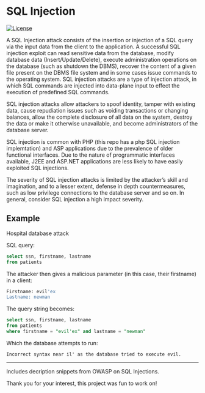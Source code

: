 # SQL Injection

[![License](https://img.shields.io/github/license/adamalston/SQL-Injection?color=critical)](LICENSE)

A SQL Injection attack consists of the insertion or injection of a SQL query via the input data from the client to the application. A successful SQL injection exploit can read sensitive data from the database, modify database data (Insert/Update/Delete), execute administration operations on the database (such as shutdown the DBMS), recover the content of a given file present on the DBMS file system and in some cases issue commands to the operating system. SQL injection attacks are a type of injection attack, in which SQL commands are injected into data-plane input to effect the execution of predefined SQL commands.

SQL injection attacks allow attackers to spoof identity, tamper with existing data, cause repudiation issues such as voiding transactions or changing balances, allow the complete disclosure of all data on the system, destroy the data or make it otherwise unavailable, and become administrators of the database server.

SQL injection is common with PHP (this repo has a php SQL injection implemtation) and ASP applications due to the prevalence of older functional interfaces. Due to the nature of programmatic interfaces available, J2EE and <span>ASP.NET</span> applications are less likely to have easily exploited SQL injections.

The severity of SQL injection attacks is limited by the attacker’s skill and imagination, and to a lesser extent, defense in depth countermeasures, such as low privilege connections to the database server and so on. In general, consider SQL injection a high impact severity.

## Example

Hospital database attack

SQL query:

```SQL
select ssn, firstname, lastname
from patients
```

The attacker then gives a malicious parameter (in this case, their firstname) in a client:

```SQL
Firstname: evil'ex
Lastname: newman
```

The query string becomes:

```SQL
select ssn, firstname, lastname
from patients
where firstname = "evil'ex" and lastname = "newman"
```

Which the database attempts to run:

```
Incorrect syntax near il' as the database tried to execute evil.
```

---

Includes decription snippets from OWASP on SQL Injections.

Thank you for your interest, this project was fun to work on!

